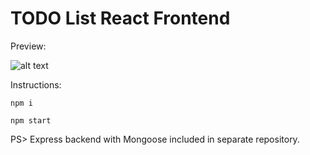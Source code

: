 # TODO List React Frontend

Preview:

![alt text](https://kastad.nu/gitHubRepoImages/md19.png)

Instructions:

```
npm i
```

```
npm start
```

PS> Express backend with Mongoose included in separate repository.
